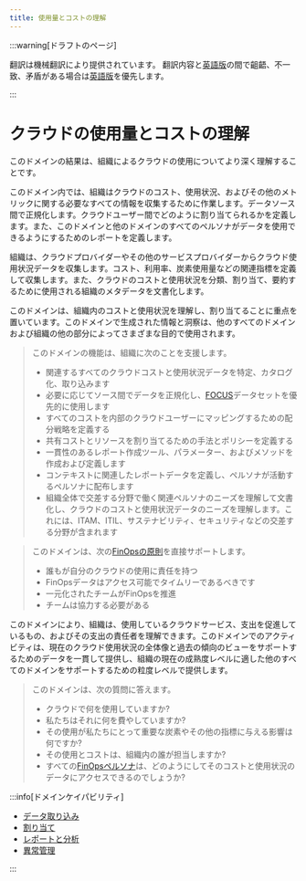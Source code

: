 ```yaml
---
title: 使用量とコストの理解
---
```


[英語版]: https://www.finops.org/framework/domains/understand-cloud-usage-cost/

:::warning[ドラフトのページ]

翻訳は機械翻訳により提供されています。
翻訳内容と[英語版]の間で齟齬、不一致、矛盾がある場合は[英語版]を優先します。

:::

# クラウドの使用量とコストの理解

このドメインの結果は、組織によるクラウドの使用についてより深く理解することです。

このドメイン内では、組織はクラウドのコスト、使用状況、およびその他のメトリックに関する必要なすべての情報を収集するために作業します。データソース間で正規化します。クラウドユーザー間でどのように割り当てられるかを定義します。また、このドメインと他のドメインのすべてのペルソナがデータを使用できるようにするためのレポートを定義します。

組織は、クラウドプロバイダーやその他のサービスプロバイダーからクラウド使用状況データを収集します。コスト、利用率、炭素使用量などの関連指標を定義して収集します。また、クラウドのコストと使用状況を分類、割り当て、要約するために使用される組織のメタデータを文書化します。

このドメインは、組織内のコストと使用状況を理解し、割り当てることに重点を置いています。このドメインで生成された情報と洞察は、他のすべてのドメインおよび組織の他の部分によってさまざまな目的で使用されます。

> このドメインの機能は、組織に次のことを支援します。
> 
> - 関連するすべてのクラウドコストと使用状況データを特定、カタログ化、取り込みます
> - 必要に応じてソース間でデータを正規化し、[FOCUS](https://focus.finops.org)データセットを優先的に使用します
> - すべてのコストを内部のクラウドユーザーにマッピングするための配分戦略を定義する
> - 共有コストとリソースを割り当てるための手法とポリシーを定義する
> - 一貫性のあるレポート作成ツール、パラメーター、およびメソッドを作成および定義します
> - コンテキストに関連したレポートデータを定義し、ペルソナが活動するペルソナに配布します
> - 組織全体で交差する分野で働く関連ペルソナのニーズを理解して文書化し、クラウドのコストと使用状況データのニーズを理解します。これには、ITAM、ITIL、サステナビリティ、セキュリティなどの交差する分野が含まれます

> このドメインは、次の[FinOpsの原則](/docs/framework/principles)を直接サポートします。
> 
> - 誰もが自分のクラウドの使用に責任を持つ
> - FinOpsデータはアクセス可能でタイムリーであるべきです
> - 一元化されたチームがFinOpsを推進
> - チームは協力する必要がある

このドメインにより、組織は、使用しているクラウドサービス、支出を促進しているもの、およびその支出の責任者を理解できます。このドメインでのアクティビティは、現在のクラウド使用状況の全体像と過去の傾向のビューをサポートするためのデータを一貫して提供し、組織の現在の成熟度レベルに適した他のすべてのドメインをサポートするための粒度レベルで提供します。

> このドメインは、次の質問に答えます。
> 
> - クラウドで何を使用していますか?
> - 私たちはそれに何を費やしていますか?
> - その使用が私たちにとって重要な炭素やその他の指標に与える影響は何ですか?
> - その使用とコストは、組織内の誰が担当しますか?
> - すべての[FinOpsペルソナ](/docs/framework/personas)は、どのようにしてそのコストと使用状況のデータにアクセスできるのでしょうか?

:::info[ドメインケイパビリティ]

- [データ取り込み](/docs/framework/capabilities/data-ingestion/)
- [割り当て](/docs/framework/capabilities/allocation/)
- [レポートと分析](/docs/framework/capabilities/reporting-analytics/)
- [異常管理](/docs/framework/capabilities/anomaly-management/)

:::
